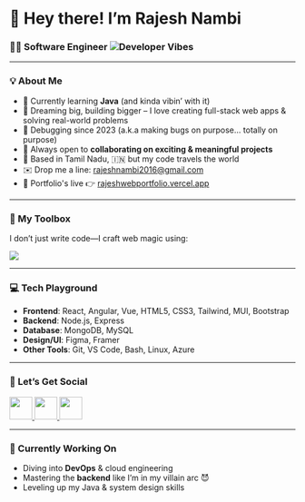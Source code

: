 # 👋 Hey there! I’m **Rajesh Nambi**  
### 👨‍💻 Software Engineer ![Developer Vibes](https://user-images.githubusercontent.com/18350557/176309783-0785949b-9127-417c-8b55-ab5a4333674e.gif)

---

### 💡 About Me

- 🧠 Currently learning **Java** (and kinda vibin’ with it)
- 🚀 Dreaming big, building bigger – I love creating full-stack web apps & solving real-world problems
- 🧩 Debugging since 2023 (a.k.a making bugs on purpose... totally on purpose)
- 🤝 Always open to **collaborating on exciting & meaningful projects**
- 🏡 Based in Tamil Nadu, 🇮🇳 but my code travels the world
- ✉️ Drop me a line: [rajeshnambi2016@gmail.com](mailto:rajeshnambi2016@gmail.com)
- 🔗 Portfolio's live 👉 [rajeshwebportfolio.vercel.app](https://rajeshwebportfolio.vercel.app)

---

### 🧰 My Toolbox

I don’t just write code—I craft web magic using:

<div align="left">
  <img src="https://skillicons.dev/icons?i=js,ts,java,python,html,css,bootstrap,tailwind,materialui,react,redux,angular,vue,nodejs,express,mongodb,mysql,git,vscode,bash,figma,linux,azure" />
</div>

---

### 💻 Tech Playground

- **Frontend**: React, Angular, Vue, HTML5, CSS3, Tailwind, MUI, Bootstrap  
- **Backend**: Node.js, Express  
- **Database**: MongoDB, MySQL  
- **Design/UI**: Figma, Framer  
- **Other Tools**: Git, VS Code, Bash, Linux, Azure

---

### 🔗 Let’s Get Social

<p align="left">
  <a href="https://github.com/rajeshnambi1122" target="_blank">
    <img src="https://skillicons.dev/icons?i=github" width="40" />
  </a>
  <a href="https://www.linkedin.com/in/rajesh-nambi" target="_blank">
    <img src="https://skillicons.dev/icons?i=linkedin" width="40" />
  </a>
  <a href="https://x.com/rajesh_nambi" target="_blank">
    <img src="https://skillicons.dev/icons?i=twitter" width="40" />
  </a>
</p>

---

### 🧠 Currently Working On

- Diving into **DevOps** & cloud engineering  
- Mastering the **backend** like I’m in my villain arc 😈  
- Leveling up my Java & system design skills
